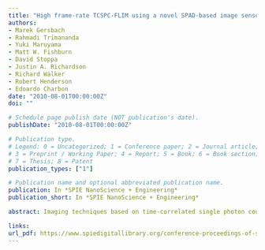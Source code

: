 ```yaml
---
title: "High frame-rate TCSPC-FLIM using a novel SPAD-based image sensor"
authors:
- Marek Gersbach
- Rahmadi Trimananda
- Yuki Maruyama
- Matt W. Fishburn
- David Stoppa
- Justin A. Richardson
- Richard Walker
- Robert Henderson
- Edoardo Charbon
date: "2010-08-01T00:00:00Z"
doi: ""

# Schedule page publish date (NOT publication's date).
publishDate: "2010-08-01T00:00:00Z"

# Publication type.
# Legend: 0 = Uncategorized; 1 = Conference paper; 2 = Journal article;
# 3 = Preprint / Working Paper; 4 = Report; 5 = Book; 6 = Book section;
# 7 = Thesis; 8 = Patent
publication_types: ["1"]

# Publication name and optional abbreviated publication name.
publication: In *SPIE NanoScience + Engineering*
publication_short: In *SPIE NanoScience + Engineering*

abstract: Imaging techniques based on time-correlated single photon counting (TCSPC), such as fluorescence lifetime imaging microscopy (FLIM), rely on fast single-photon detectors as well as timing electronics in the form of time-to-digital or time-to-analog converters. Conventional systems rely on stand-alone or small arrays (up to 32) of detectors and external timing and memory modules. We recently developed a fully integrated image sensor containing 32×32 pixels and fabricated in a 130 nm CMOS technology. The chip produces an overall data rate of 10Gb/s in terms of time-of-arrival measurements in each pixel. As opposed to conventional single detector FLIM systems, the present system can acquire a full image, albeit at low resolution, without the need of an optical scanning system. As a consequence the complexity of the optical setup is reduced and the acquisition speed is dramatically increased. We show the potential of this new technology by presenting high time resolution (119 ps) TCSPC-FLIM images of pollen grains with acquisition times as low as 69 ms. Furthermore, the low noise (~100 Hz) and high photon detection probability (up to 35%) ensure a good photon economy over the visible spectrum. We believe that this technology will open the way to fast TCSPC-FLIM recordings of transient signals in the bio- and life sciences, such as in neuron signaling.

links:
url_pdf: https://www.spiedigitallibrary.org/conference-proceedings-of-spie/7780/77801H/High-frame-rate-TCSPC-FLIM-using-a-novel-SPAD-based/10.1117/12.860769.short?SSO=1
---
```

